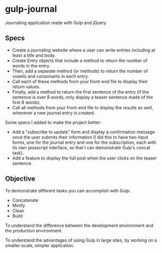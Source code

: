 # gulp-journal

Journaling application made with Gulp and jQuery

## Specs

* Create a journaling website where a user can write entries including at least a title and body. 
* Create Entry objects that include a method to return the number of words in the entry.
* Then, add a separate method (or methods) to return the number of vowels and consonants in each entry.
* Call each of these methods from your front-end file to display their return values.
* Finally, add a method to return the first sentence of the entry (if the sentence is over 8 words, only display a teaser sentence made of the first 8 words). 
* Call all methods from your front-end file to display the results as well, whenever a new journal entry is created.

Some specs I added to make the project better:

* Add a "subscribe to update" form and display a confirmation message once the user submits their information (I did this to have two input forms, one for the journal entry and one for the subscription, each with its own javascript interface, so that I can demonstrate Gulp's concat task).
* Add a feature to display the full post when the user clicks on the teaser sentence.

## Objective

To demonstrate different tasks you can accomplish with Gulp:
* Concatenate
* Minify
* Clean
* Build

To understand the difference between the development environment and the production environment.

To understand the advantages of using Gulp in large sites, by working on a smaller-scale, simpler application.
